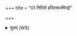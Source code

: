 +++
title = "01 निरितो हरितस्रजमिन्द्रो"

+++
<details><summary>मूलम् (WS)</summary>

निरितो हरितस्रजमिन्द्रो वर्तयते रथम् ।  
तेनापिलिह्र इयते निपिसन्नहिनामनः ॥ १ ॥
</details>